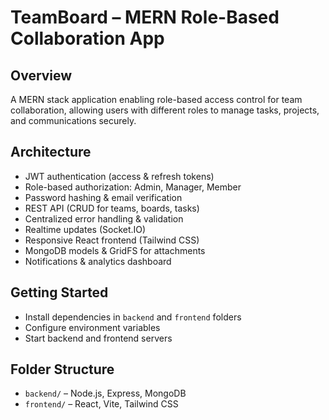 # TeamBoard – MERN Role-Based Collaboration App

## Overview
A MERN stack application enabling role-based access control for team collaboration, allowing users with different roles to manage tasks, projects, and communications securely.

## Architecture
- JWT authentication (access & refresh tokens)
- Role-based authorization: Admin, Manager, Member
- Password hashing & email verification
- REST API (CRUD for teams, boards, tasks)
- Centralized error handling & validation
- Realtime updates (Socket.IO)
- Responsive React frontend (Tailwind CSS)
- MongoDB models & GridFS for attachments
- Notifications & analytics dashboard

## Getting Started
- Install dependencies in `backend` and `frontend` folders
- Configure environment variables
- Start backend and frontend servers

## Folder Structure
- `backend/` – Node.js, Express, MongoDB
- `frontend/` – React, Vite, Tailwind CSS
